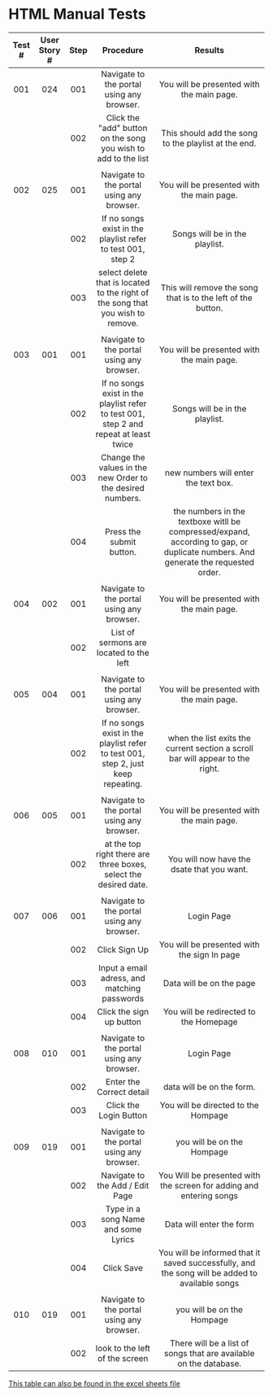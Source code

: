 # HTML Manual Tests			
|Test # |User Story #|Step|Procedure|Results|
|:---:|:---:|:---:|:---:|:---:|
|001|024|001|Navigate to the portal using any browser.|You will be presented with the main page.|
| | |002|Click the "add" button on the song you wish to add to the list|This should add the song to the playlist at the end.|
| | | | | |
|002|025|001|Navigate to the portal using any browser.|You will be presented with the main page.|
| | |002|If no songs exist in the playlist refer to test 001, step 2|Songs will be in the playlist.|
| | |003|select delete that is located to the right of the song that you wish to remove.|This will remove the song that is to the left of the button.|
| | | | | |
|003|001|001|Navigate to the portal using any browser.|You will be presented with the main page.|
| | |002|If no songs exist in the playlist refer to test 001, step 2 and repeat at least twice|Songs will be in the playlist.|
| | |003|Change the values in the new Order to the desired numbers.|new numbers will enter the text box.|
| | |004|Press the submit button.|the numbers in the textboxe witll be compressed/expand, according to gap, or duplicate numbers.  And generate the requested order.|
| | | | | |
|004|002|001|Navigate to the portal using any browser.|You will be presented with the main page.|
| | |002|List of sermons are located to the left||
| | | | | |
|005|004|001|Navigate to the portal using any browser.|You will be presented with the main page.|
| | |002|If no songs exist in the playlist refer to test 001, step 2, just keep repeating.|when the list exits the current section a scroll bar will appear to the right.|
| | | | | |
|006|005|001|Navigate to the portal using any browser.|You will be presented with the main page.|
| | |002|at the top right there are three boxes, select the desired date.|You will now have the dsate that you want.|
| | | | | |
|007|006|001|Navigate to the portal using any browser.|Login Page|
| | |002|Click Sign Up|You will be presented with the sign In page|
| | |003|Input a email adress, and matching passwords|Data will be on the page|
| | |004|Click the sign up button|You will be redirected to the Homepage|
| | | | | |
|008|010|001|Navigate to the portal using any browser.|Login Page|
| | |002|Enter the Correct detail|data will be on the form.|
| | |003|Click the Login Button|You will be directed to the Hompage|
| | | | | |
|009|019|001|Navigate to the portal using any browser.|you will be on the Hompage|
| | |002|Navigate to the Add / Edit Page|You Will be presented with the screen for adding and entering songs|
| | |003|Type in a song Name and some Lyrics|Data will enter the form|
| | |004|Click Save|You will be informed that it saved successfully, and the song will be added to available songs|
| | | | | |
|010|019|001|Navigate to the portal using any browser.|you will be on the Hompage|
| | |002|look to the left of the screen|There will be a list of songs that are available on the database.|

[This table can also be found in the excel sheets file](https://docs.google.com/spreadsheets/d/1XN6rKwXLS9GsNlR3xUBHYqMU5o3qh3YpbnUO6bJzAT0/edit#gid=1825939564)
